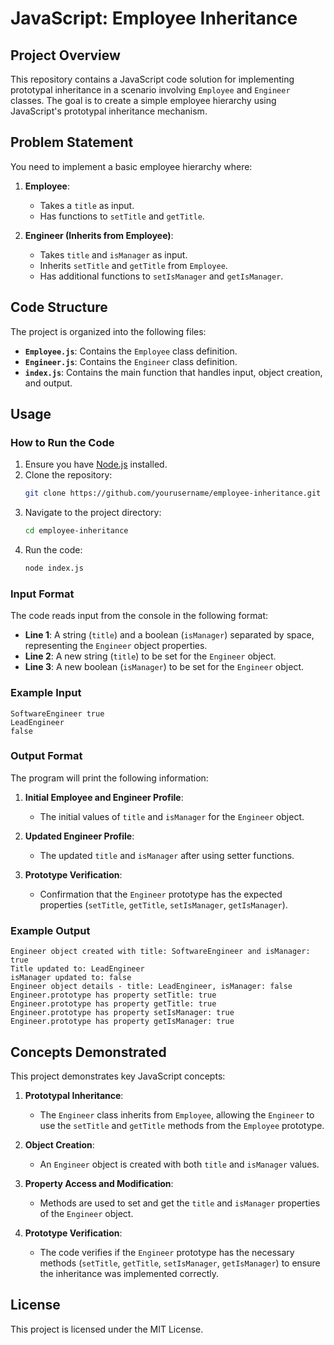 # JavaScript: Employee Inheritance

## Project Overview

This repository contains a JavaScript code solution for implementing prototypal inheritance in a scenario involving `Employee` and `Engineer` classes. The goal is to create a simple employee hierarchy using JavaScript's prototypal inheritance mechanism.

## Problem Statement

You need to implement a basic employee hierarchy where:

1. **Employee**:
   - Takes a `title` as input.
   - Has functions to `setTitle` and `getTitle`.

2. **Engineer (Inherits from Employee)**:
   - Takes `title` and `isManager` as input.
   - Inherits `setTitle` and `getTitle` from `Employee`.
   - Has additional functions to `setIsManager` and `getIsManager`.

## Code Structure

The project is organized into the following files:

- **`Employee.js`**: Contains the `Employee` class definition.
- **`Engineer.js`**: Contains the `Engineer` class definition.
- **`index.js`**: Contains the main function that handles input, object creation, and output.

## Usage

### How to Run the Code

1. Ensure you have [Node.js](https://nodejs.org/) installed.
2. Clone the repository:
   ```bash
   git clone https://github.com/yourusername/employee-inheritance.git
   ```
3. Navigate to the project directory:
   ```bash
   cd employee-inheritance
   ```
4. Run the code:
   ```bash
   node index.js
   ```

### Input Format

The code reads input from the console in the following format:

- **Line 1**: A string (`title`) and a boolean (`isManager`) separated by space, representing the `Engineer` object properties.
- **Line 2**: A new string (`title`) to be set for the `Engineer` object.
- **Line 3**: A new boolean (`isManager`) to be set for the `Engineer` object.

### Example Input

```
SoftwareEngineer true
LeadEngineer
false
```

### Output Format

The program will print the following information:

1. **Initial Employee and Engineer Profile**:
   - The initial values of `title` and `isManager` for the `Engineer` object.
   
2. **Updated Engineer Profile**:
   - The updated `title` and `isManager` after using setter functions.
   
3. **Prototype Verification**:
   - Confirmation that the `Engineer` prototype has the expected properties (`setTitle`, `getTitle`, `setIsManager`, `getIsManager`).

### Example Output

```
Engineer object created with title: SoftwareEngineer and isManager: true
Title updated to: LeadEngineer
isManager updated to: false
Engineer object details - title: LeadEngineer, isManager: false
Engineer.prototype has property setTitle: true
Engineer.prototype has property getTitle: true
Engineer.prototype has property setIsManager: true
Engineer.prototype has property getIsManager: true
```

## Concepts Demonstrated

This project demonstrates key JavaScript concepts:

1. **Prototypal Inheritance**:
   - The `Engineer` class inherits from `Employee`, allowing the `Engineer` to use the `setTitle` and `getTitle` methods from the `Employee` prototype.

2. **Object Creation**:
   - An `Engineer` object is created with both `title` and `isManager` values.

3. **Property Access and Modification**:
   - Methods are used to set and get the `title` and `isManager` properties of the `Engineer` object.

4. **Prototype Verification**:
   - The code verifies if the `Engineer` prototype has the necessary methods (`setTitle`, `getTitle`, `setIsManager`, `getIsManager`) to ensure the inheritance was implemented correctly.

## License

This project is licensed under the MIT License.

